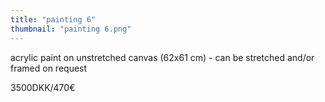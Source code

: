 ```yaml
---
title: "painting 6"
thumbnail: "painting 6.png"
---
```

acrylic paint on unstretched canvas (62x61 cm) - can be stretched and/or framed on request


3500DKK/470€